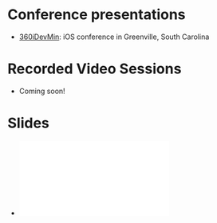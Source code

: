 # Conference presentations
* [360iDevMin](http://min.360idev.com/sessions/reactivecocoa-an-introduction/): iOS conference in Greenville, South Carolina

# Recorded Video Sessions
* Coming soon!

# Slides
* ![Reactive Cocoa Introduction](slides/ReactiveCocoa3.min360iDev.pdf)
